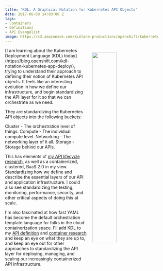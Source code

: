 ```yaml
---
title: 'KDL: A Graphical Notation for Kubernetes API Objects'
date: 2017-06-08 14:00:00 Z
tags:
- Containers
- Definitions
- API Evangelist
image: https://s3.amazonaws.com/kinlane-productions/openshift/kubernetes-kdl-deploy-image19-24.png
---
```


<p><a href="https://blog.openshift.com/kdl-notation-kubernetes-app-deploy/"><img src="https://s3.amazonaws.com/kinlane-productions/openshift/kubernetes-kdl-deploy-image19-24.png" align="right" width="40%" style="padding: 15px;" /></a></p>[I am learning about the Kubernetes Deployment Language (KDL) today](https://blog.openshift.com/kdl-notation-kubernetes-app-deploy/), trying to understand their approach to defining their notion of Kubernetes API objects. It feels like an interesting evolution in how we define our infrastructure, and begin standardizing the API layer for it so that we can orchestrate as we need.

They are standardizing the Kubernetes API objects into the following buckets:

Cluster - The orchestration level of things.
Compute - The individual compute level.
Networking - The networking layer of it all.
Storage - Storage behind our APIs.

This has elements of [my API lifecycle research](http://dev.apievangelist.com/api-lifecycle/), as well as a containerized, clustered, BaaS 2.0 in my view. Standardizing how we define and describe the essential layers of our API and application infrastructure. I could also see standardizing the testing, monitoring, performance, security, and other critical aspects of doing this at scale.

I'm also fascinated at how fast YAML has become the default orchestration template language for folks in the cloud containerization space. I'll add KDL to my [API definition](http://definitions.apievangelist.com) and [container research](http://containers.apievangelist.com) and keep an eye on what they are up to, and keep an eye out for other approaches to standardizing the API layer for deploying, managing, and scaling our increasingly containerized API infrastructure.